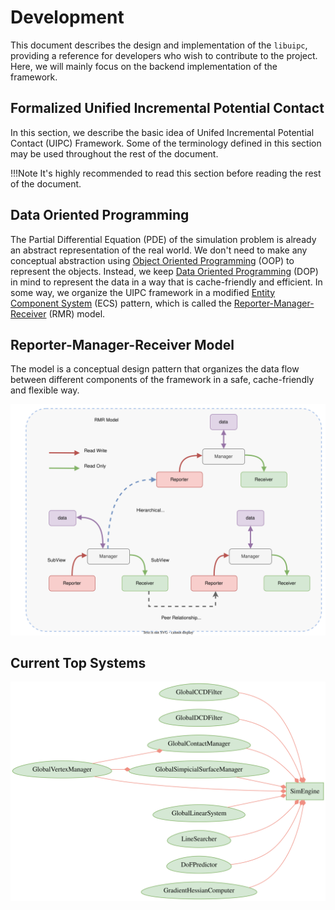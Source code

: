 # Development

This document describes the design and implementation of the `libuipc`, providing a reference for developers who wish to contribute to the project. Here, we will mainly focus on the backend implementation of the framework.

## Formalized Unified Incremental Potential Contact

In this section, we describe the basic idea of Unifed Incremental Potential Contact (UIPC) Framework. Some of the terminology defined in this section may be used throughout the rest of the document.

!!!Note
    It's highly recommended to read this section before reading the rest of the document.

## Data Oriented Programming

The Partial Differential Equation (PDE) of the simulation problem is already an abstract representation of the real world. We don't need to make any conceptual abstraction using [Object Oriented Programming](https://en.wikipedia.org/wiki/Object-oriented_programming) (OOP) to represent the objects. Instead, we keep [Data Oriented Programming](https://en.wikipedia.org/wiki/Data-oriented_design) (DOP) in mind to represent the data in a way that is cache-friendly and efficient. In some way, we organize the UIPC framework in a modified [Entity Component System](https://en.wikipedia.org/wiki/Entity_component_system) (ECS) pattern, which is called the [Reporter-Manager-Receiver](#Reporter-Manager-Receiver-Model) (RMR) model.

## Reporter-Manager-Receiver Model

The model is a conceptual design pattern that organizes the data flow between different components of the framework in a safe, cache-friendly and flexible way.

![Reporter-Manager-Receiver Model](./img/RMR.drawio.svg)

## Current Top Systems

![systems](img/top_systems.svg)